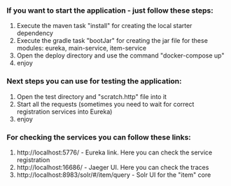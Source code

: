 ### If you want to start the application - just follow these steps:
1. Execute the maven task "install" for creating the local starter dependency
2. Execute the gradle task "bootJar" for creating the jar file for these modules: eureka, main-service, item-service
3. Open the deploy directory and use the command "docker-compose up"
4. enjoy
### Next steps you can use for testing the application:
1. Open the test directory and "scratch.http" file into it
2. Start all the requests (sometimes you need to wait for correct registration services into Eureka)
3. enjoy
### For checking the services you can follow these links:
1. http://localhost:5776/ - Eureka link. Here you can check the service registration
2. http://localhost:16686/ - Jaeger UI. Here you can check the traces
3. http://localhost:8983/solr/#/item/query - Solr UI for the "item" core
